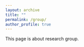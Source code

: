 ```yaml
---
layout: archive
title: ""
permalink: /group/
author_profile: true
---
```


This page is about research group.
